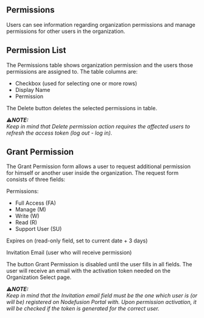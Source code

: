 ## Permissions

Users can see information regarding organization permissions and manage permissions for other users in the organization.

## Permission List

The Permissions table shows organization permission and the users those permissions are assigned to.
The table columns are:
  - Checkbox (used for selecting one or more rows)
  - Display Name
  - Permission

The Delete button deletes the selected permissions in table. 

:warning:**_NOTE:_**  
_Keep in mind that Delete permission action requires the affected users to refresh the access token (log out - log in)._

## Grant Permission
The Grant Permission form allows a user to request additional permission for himself or another user inside the organization. The request form consists of three fields:

Permissions: 
 * Full Access (FA)
 * Manage (M)
 * Write (W)
 * Read (R)
 * Support User (SU)

Expires on (read-only field, set to current date + 3 days)

Invitation Email (user who will receive permission)

The button Grant Permission is disabled until the user fills in all fields. The user will receive an email with the activation token needed on the Organization Select page.


:warning:**_NOTE:_**  
_Keep in mind that the Invitation email field must be the one which user is (or will be) registered on Nodefusion Portal with. Upon permission activation, it will be checked if the token is generated for the correct user._